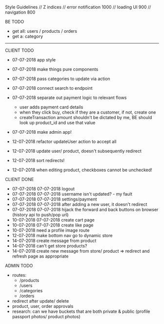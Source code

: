 Style Guidelines
// Z indices
// error notification 1000
// loading UI 900
// navigation 800

BE TODO

- get all: users / products / orders
- get a: category

---

CLIENT TODO

- 07-07-2018 app style
- 07-07-2018 make things pure components
- 07-07-2018 pass categories to update via action
- 07-07-2018 connect search to endpoint
- 07-07-2018 separate out payment logic to relevant flows
  - user adds payment card details
  - when they click buy, check if they are a customer, if not, create one
  - createTransaction amount shouldn't be dictated by me, BE should look up product_id and use that value
- 07-07-2018 make admin app!
- 12-07-2018 refactor updateUser action to accept all
- 12-07-2018 update user/ product, doesn't subsequently redirect

- 12-07-2018 sort redirects!
- 12-07-2018 when editing product, checkboxes cannot be unchecked!

CLIENT DONE

- 07-07-2018 07-07-2018 logout
- 07-07-2018 07-07-2018 username isn't updated? - my fault
- 07-07-2018 07-07-2018 settings/payment
- 07-07-2018 07-07-2018 after adding a new user, it doesn't redirect
- 07-07-2018 07-07-2018 hijack the forward and back buttons on browser (history api to push/pop url)
- 10-07-2018 07-07-2018 create cart page
- 10-07-2018 07-07-2018 create like page
- 10-07-2018 need a profile image route
- 12-07-2018 make bottom nav go to dynamic store
- 14-07-2018 create message from product
- 14-07-2018 can't get store products?
- 14-07-2018 create new message from store/ product => redirect and refresh page as appropriate

ADMIN TODO

- routes:
  - /products
  - /users
  - /categories
  - /orders
- redirect after update/ delete
- product, user, order approvals
- research: can we have buckets that are both private & public (profile passport photos/ product photos)
